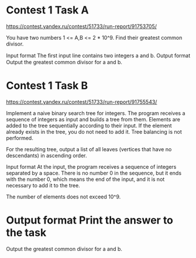 # Contest 1 Task A
https://contest.yandex.ru/contest/51733/run-report/91753705/

You have two numbers 1 <= A,B <= 2 * 10^9. Find their greatest common divisor.

Input format
The ﬁrst input line contains two integers a and b.
Output format
Output the greatest common divisor for a and b.
# Contest 1 Task B
https://contest.yandex.ru/contest/51733/run-report/91755543/

Implement a naive binary search tree for integers. The program receives a sequence of integers as input and builds a tree from them. Elements are added to the tree sequentially according to their input. If the element already exists in the tree, you do not need to add it. Tree balancing is not performed.

For the resulting tree, output a list of all leaves (vertices that have no descendants) in ascending order.

Input format
At the input, the program receives a sequence of integers separated by a space. There is no number 0 in the sequence, but it ends with the number 0, which means the end of the input, and it is not necessary to add it to the tree.

The number of elements does not exceed 10^9.

Output format
Print the answer to the task
=======
Output the greatest common divisor for a and b.
